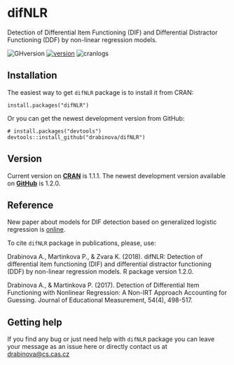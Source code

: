 # difNLR
Detection of Differential Item Functioning (DIF) and Differential Distractor Functioning (DDF) by non-linear regression models.

![GHversion](https://img.shields.io/github/release/drabinova/difNLR.svg)
[![version](https://www.r-pkg.org/badges/version/difNLR)](https://CRAN.R-project.org/package=difNLR)
![cranlogs](https://cranlogs.r-pkg.org/badges/difNLR)

## Installation
The easiest way to get `difNLR` package is to install it from CRAN:
```
install.packages("difNLR")
```
Or you can get the newest development version from GitHub:
```
# install.packages("devtools")
devtools::install_github("drabinova/difNLR")
```
## Version
Current version on [**CRAN**](https://CRAN.R-project.org/package=difNLR) is 1.1.1. The newest development version available on [**GitHub**](https://github.com/drabinova/difNLR) is 1.2.0.

## Reference

New paper about models for DIF detection based on generalized logistic regression is [online](http://onlinelibrary.wiley.com/doi/10.1111/jedm.12158/full).

To cite `difNLR` package in publications, please, use:

  Drabinova A., Martinkova P., & Zvara K. (2018). difNLR: Detection of differential
  item functioning (DIF) and differential distractor functioning (DDF) by non-linear
  regression models. R package version 1.2.0.

  Drabinova A., & Martinkova P. (2017). Detection of Differential Item Functioning with
  Nonlinear Regression: A Non-IRT Approach Accounting for Guessing. Journal of
  Educational Measurement, 54(4), 498-517.
  
## Getting help
If you find any bug or just need help with `difNLR` package you can leave your message as an issue here or directly contact us at drabinova@cs.cas.cz
